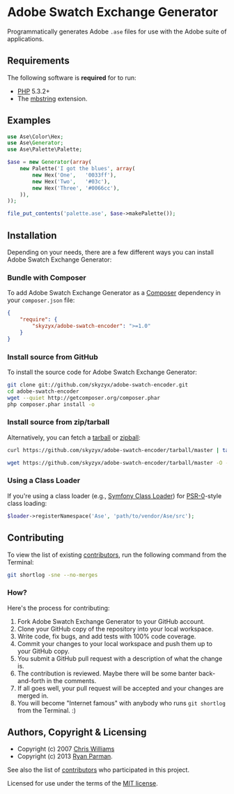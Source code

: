# Adobe Swatch Exchange Generator

Programmatically generates Adobe `.ase` files for use with the Adobe suite of applications.

## Requirements
The following software is **required** for  to run:

* [PHP](http://php.net) 5.3.2+
* The [mbstring](http://php.net/manual/en/book.mbstring.php) extension.


## Examples

```php
use Ase\Color\Hex;
use Ase\Generator;
use Ase\Palette\Palette;

$ase = new Generator(array(
	new Palette('I got the blues', array(
		new Hex('One',   '0033ff'),
		new Hex('Two',   '#03c'),
		new Hex('Three', '#0066cc'),
	)),
));

file_put_contents('palette.ase', $ase->makePalette());
```


## Installation
Depending on your needs, there are a few different ways you can install Adobe Swatch Exchange Generator:

### Bundle with Composer
To add Adobe Swatch Exchange Generator as a [Composer](https://github.com/composer/composer) dependency in your `composer.json` file:

```json
{
	"require": {
		"skyzyx/adobe-swatch-encoder": ">=1.0"
	}
}
```

### Install source from GitHub
To install the source code for Adobe Swatch Exchange Generator:

```sh
git clone git://github.com/skyzyx/adobe-swatch-encoder.git
cd adobe-swatch-encoder
wget --quiet http://getcomposer.org/composer.phar
php composer.phar install -o
```

### Install source from zip/tarball
Alternatively, you can fetch a [tarball](https://github.com/skyzyx/adobe-swatch-encoder/tarball/master) or [zipball](https://github.com/skyzyx/adobe-swatch-encoder/zipball/master):

```sh
curl https://github.com/skyzyx/adobe-swatch-encoder/tarball/master | tar xzv
```
```sh
wget https://github.com/skyzyx/adobe-swatch-encoder/tarball/master -O - | tar xzv
```

### Using a Class Loader
If you're using a class loader (e.g., [Symfony Class Loader](https://github.com/symfony/ClassLoader)) for [PSR-0](https://github.com/php-fig/fig-standards/blob/master/accepted/PSR-0.md)-style class loading:

```php
$loader->registerNamespace('Ase', 'path/to/vendor/Ase/src');
```


## Contributing
To view the list of existing [contributors](/skyzyx/adobe-swatch-encoder/contributors), run the following command from the Terminal:

```sh
git shortlog -sne --no-merges
```

### How?
Here's the process for contributing:

1. Fork Adobe Swatch Exchange Generator to your GitHub account.
2. Clone your GitHub copy of the repository into your local workspace.
3. Write code, fix bugs, and add tests with 100% code coverage.
4. Commit your changes to your local workspace and push them up to your GitHub copy.
5. You submit a GitHub pull request with a description of what the change is.
6. The contribution is reviewed. Maybe there will be some banter back-and-forth in the comments.
7. If all goes well, your pull request will be accepted and your changes are merged in.
8. You will become "Internet famous" with anybody who runs `git shortlog` from the Terminal. :)


## Authors, Copyright & Licensing

* Copyright (c) 2007 [Chris Williams](http://www.colourlovers.com)
* Copyright (c) 2013 [Ryan Parman](http://ryanparman.com).

See also the list of [contributors](/skyzyx/adobe-swatch-encoder/contributors) who participated in this project.

Licensed for use under the terms of the [MIT license](http://www.opensource.org/licenses/mit-license.php).
